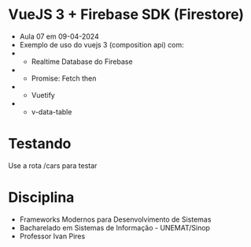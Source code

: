 # VueJS 3 + Firebase SDK (Firestore)
- Aula 07 em 09-04-2024
- Exemplo de uso do vuejs 3 (composition api) com:
- - Realtime Database do Firebase
- - Promise: Fetch then 
- - Vuetify
- - v-data-table

# Testando
Use a rota /cars para testar

# Disciplina
- Frameworks Modernos para Desenvolvimento de Sistemas
- Bacharelado em Sistemas de Informação - UNEMAT/Sinop
- Professor Ivan Pires

